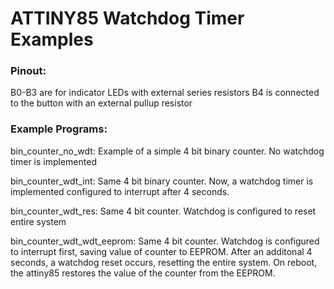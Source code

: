 # ATTINY85 Watchdog Timer Examples

### Pinout:
B0-B3 are for indicator LEDs with external series resistors
B4 is connected to the button with an external pullup resistor


### Example Programs:

bin_counter_no_wdt:
Example of a simple 4 bit binary counter. No watchdog timer is implemented

bin_counter_wdt_int:
Same 4 bit binary counter. Now, a watchdog timer is implemented configured to interrupt after 4 seconds.

bin_counter_wdt_res:
Same 4 bit counter. Watchdog is configured to reset entire system

bin_counter_wdt_wdt_eeprom:
Same 4 bit counter. Watchdog is configured to interrupt first, saving value of counter to EEPROM. After an additonal 4 seconds, a watchdog reset occurs, resetting the entire system. On reboot, the attiny85 restores the value of the counter from the EEPROM.
